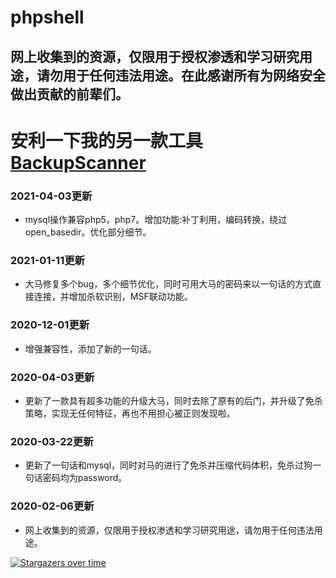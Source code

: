 # phpshell

## 网上收集到的资源，仅限用于授权渗透和学习研究用途，请勿用于任何违法用途。在此感谢所有为网络安全做出贡献的前辈们。

# 安利一下我的另一款工具[BackupScanner](https://github.com/weepsafe/BackupScanner)

### 2021-04-03更新
- mysql操作兼容php5，php7。增加功能:补丁利用，编码转换，绕过open_basedir。优化部分细节。

### 2021-01-11更新
- 大马修复多个bug，多个细节优化，同时可用大马的密码来以一句话的方式直接连接，并增加杀软识别，MSF联动功能。

### 2020-12-01更新
- 增强兼容性，添加了新的一句话。

### 2020-04-03更新
- 更新了一款具有超多功能的升级大马，同时去除了原有的后门，并升级了免杀策略，实现无任何特征，再也不用担心被正则发现啦。

### 2020-03-22更新
- 更新了一句话和mysql，同时对马的进行了免杀并压缩代码体积，免杀过狗一句话密码均为password。

### 2020-02-06更新
- 网上收集到的资源，仅限用于授权渗透和学习研究用途，请勿用于任何违法用途。

[![Stargazers over time](https://starchart.cc/weepsafe/phpshell.svg)](https://starchart.cc/weepsafe/phpshell)
